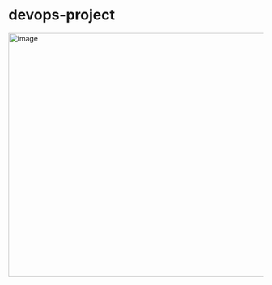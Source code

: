 # devops-project
<img width="940" height="480" alt="image" src="https://github.com/user-attachments/assets/8437131d-cb23-4e0d-b8c4-a1975dfc4f5a" />
